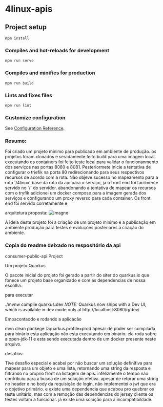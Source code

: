 # 4linux-apis

## Project setup
```
npm install
```

### Compiles and hot-reloads for development
```
npm run serve
```

### Compiles and minifies for production
```
npm run build
```

### Lints and fixes files
```
npm run lint
```

### Customize configuration
See [Configuration Reference](https://cli.vuejs.org/config/).

### Resumo:

Foi criado um projeto minimo para publicado em ambiente de produção. 
os projetos foram clonados e seradamente feito build para uma imagem local. executando os containers foi feito teste local para validar o funcionanmento dos serviços nas portas 8080 e 8081.
Pesteriormete inicie a tentativa de configurar o triefik na porta 80 redirecionando para seus respectivos recursos de acordo com a rota. Não objeve sucesso no mapeamento para a rota '/4linux' base da rota da api para o serviço, ja o front end foi facilmente servido no '/' do servidor.
abandonando a tentativa de mapear os recursos com o tryfik adicionei um docker compose para a imagem gerada dos serviços e configurando um proxy reverso para cada container. Os front end foi servido corretamente e 

arquitetura proposta:
![imagne](https://imgur.com/8KJsvip)

A ideia deste projeto foi a criação de um projeto minimo e a publicação em ambiente produção para testes e evoluções posteriores a criação do ambiente.




### Copia do readme deixado no respositório da api

consumer-public-api Project

Um projeto Quarkus.

O pacote inicial do projeto foi gerado a partir do siter do quarkus.io que fonece um projeto base organizado e com as dependencias de nossa escolha.

para executar

./mvnw compile quarkus:dev
_NOTE:_ Quarkus now ships with a Dev UI, which is available in dev mode only at http://localhost:8080/q/dev/.

Empacontaodo e rodando a aplicacão

mvn clean packege Dquarkus.profile=prod
apesar de poder ser compilada para binário esta aplicação não esta executando em binário. ela roda sobre a open-jdk-11 e esta sendo executada dentro de um docker presente neste arquivo.

desafios:

Tive desafio especial e acabei por não buscar um solução definifiva para mapear para um objeto e uma lista, retornando uma string da resposta e filtrando no proprio front na listagem de apis. infelizmente o tempo não contribuiu para a busca de um solução efetiva. apesar de retorar uma string no header e no body da requisição de login, não implementei o jwt que era o objetivo primário. e existe uma dependencia que acabou pro quebrar os teste unitário, mas com a remoção das dependencias do jersey cliente os testes voltam a funcionar. ja existe uma solução para a incompatibildade.